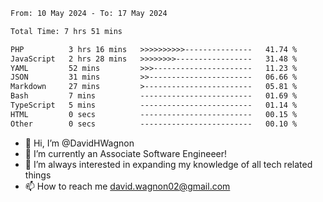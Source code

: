 <!--START_SECTION:waka-->

```txt
From: 10 May 2024 - To: 17 May 2024

Total Time: 7 hrs 51 mins

PHP          3 hrs 16 mins   >>>>>>>>>>---------------   41.74 %
JavaScript   2 hrs 28 mins   >>>>>>>>-----------------   31.48 %
YAML         52 mins         >>>----------------------   11.23 %
JSON         31 mins         >>-----------------------   06.66 %
Markdown     27 mins         >------------------------   05.81 %
Bash         7 mins          -------------------------   01.69 %
TypeScript   5 mins          -------------------------   01.14 %
HTML         0 secs          -------------------------   00.15 %
Other        0 secs          -------------------------   00.10 %
```

<!--END_SECTION:waka-->

- 👋 Hi, I’m @DavidHWagnon
- 👀 I’m currently an Associate Software Engineeer!
- 🌱 I’m always interested in expanding my knowledge of all tech related things
- 📫 How to reach me david.wagnon02@gmail.com

<!---
DavidHWagnon/DavidHWagnon is a ✨ special ✨ repository because its `README.md` (this file) appears on your GitHub profile.
You can click the Preview link to take a look at your changes.
--->
